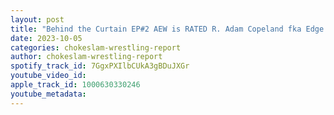 ```yaml
---
layout: post
title: "Behind the Curtain EP#2 AEW is RATED R. Adam Copeland fka Edge debuts at AEW Wrestle Dream, Kota Ibushi taking time off from AEW? plus more"
date: 2023-10-05
categories: chokeslam-wrestling-report
author: chokeslam-wrestling-report
spotify_track_id: 7GgxPXIlbCUkA3gBDuJXGr
youtube_video_id: 
apple_track_id: 1000630330246
youtube_metadata: 
---
```

